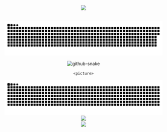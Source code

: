 <div align="center">

  <!-- dynamic typing effect 动态打字效果 -->
  <div>
      <img src="https://readme-typing-svg.demolab.com?font=Fira+Code&pause=1000&width=435&lines=console.log(%22Hello%2C%20World%22);Happy Every Day!&center=true&size=27" />
  </div>
  <!-- for beauty 留个空行好看点 -->
  <div>&nbsp;</div>
  
  <!-- Snake Code Contribution Map 贪吃蛇代码贡献图 -->
  ![github-contribution-grid-snake](https://raw.githubusercontent.com/huangxc6/huangxc6/output/github-contribution-grid-snake.svg)

  <picture>
    <source media="(prefers-color-scheme: dark)" srcset="https://cdn.jsdelivr.net/gh/Peng-Rao/Peng-Rao/profile-snake-contrib/github-contribution-grid-snake-dark.svg" />
    <source media="(prefers-color-scheme: light)" srcset="https://cdn.jsdelivr.net/gh/Peng-Rao/Peng-Rao/profile-snake-contrib/github-contribution-grid-snake.svg" />
    <img alt="github-snake" src="https://cdn.jsdelivr.net/gh/Peng-Rao/Peng-Rao/profile-snake-contrib/github-contribution-grid-snake-dark.svg" />

    <picture>
  <source media="(prefers-color-scheme: dark)" srcset="https://raw.githubusercontent.com/Peng-Rao/Peng-Rao/output/github-snake-dark.svg" />
  <source media="(prefers-color-scheme: light)" srcset="https://raw.githubusercontent.com/Peng-Rao/Peng-Rao/output/github-snake.svg" />
  <img alt="github-snake" src="https://raw.githubusercontent.com/Peng-Rao/Peng-Rao/output/github-snake.svg" />
</picture>
  </picture>

</div>
<div align="center"> <img height="137px" src="https://github-readme-stats.vercel.app/api?username=Peng-Rao&hide_title=true&hide_border=true&show_icons=trueline_height=21&text_color=000&icon_color=000&bg_color=0,ea6161,ffc64d,fffc4d,52fa5a&theme=graywhite" /> </div>
<div align="center"> <img src="https://github-readme-stats.vercel.app/api/top-langs/?username=Peng-Rao&hide_title=true&hide_border=true&layout=compact&langs_count=6&text_color=000&icon_color=fff&bg_color=0,52fa5a,4dfcff,c64dff&theme=graywhite" /> </div>
